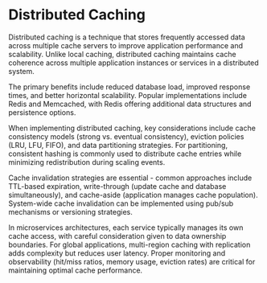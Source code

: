# Distributed Caching

Distributed caching is a technique that stores frequently accessed data across multiple cache servers to improve application performance and scalability. Unlike local caching, distributed caching maintains cache coherence across multiple application instances or services in a distributed system.

The primary benefits include reduced database load, improved response times, and better horizontal scalability. Popular implementations include Redis and Memcached, with Redis offering additional data structures and persistence options.

When implementing distributed caching, key considerations include cache consistency models (strong vs. eventual consistency), eviction policies (LRU, LFU, FIFO), and data partitioning strategies. For partitioning, consistent hashing is commonly used to distribute cache entries while minimizing redistribution during scaling events.

Cache invalidation strategies are essential - common approaches include TTL-based expiration, write-through (update cache and database simultaneously), and cache-aside (application manages cache population). System-wide cache invalidation can be implemented using pub/sub mechanisms or versioning strategies.

In microservices architectures, each service typically manages its own cache access, with careful consideration given to data ownership boundaries. For global applications, multi-region caching with replication adds complexity but reduces user latency. Proper monitoring and observability (hit/miss ratios, memory usage, eviction rates) are critical for maintaining optimal cache performance.